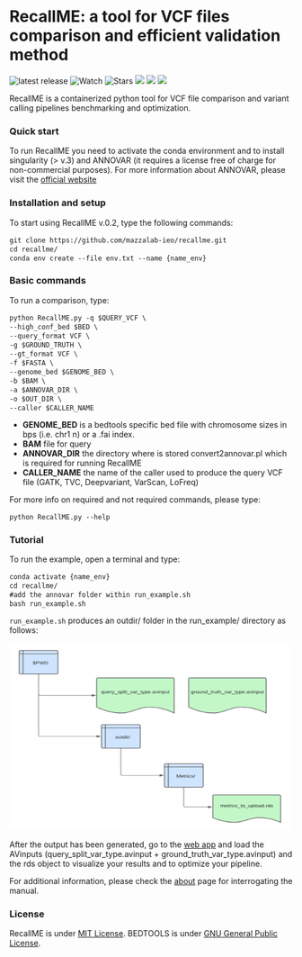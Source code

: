 RecallME: a tool for VCF files comparison and efficient validation method
=============
![latest release](https://img.shields.io/github/v/release/mazzalab-ieo/recallme)
![Watch](https://img.shields.io/github/watchers/mazzalab-ieo/recallme?label=Watch)
![Stars](https://img.shields.io/github/stars/mazzalab-ieo/recallme?style=social)
![](https://img.shields.io/static/v1?label=Platform&message=Linux&color=lightgrey)
![](https://img.shields.io/static/v1?label=Dependencies&message=singularity,annovar&color=lightgrey)
![](https://img.shields.io/static/v1?label=Container&message=Docker&color=lightgrey)


RecallME is a containerized python tool for VCF file comparison and variant calling pipelines benchmarking and optimization.

### Quick start
To run RecallME you need to activate the conda environment and to install singularity (> v.3) and ANNOVAR (it requires a license free of charge for non-commercial purposes). For more information about ANNOVAR, please visit the <a href="https://annovar.openbioinformatics.org/en/latest/" target="_blank"> official website</a>

### Installation and setup
To start using RecallME v.0.2, type the following commands:
```
git clone https://github.com/mazzalab-ieo/recallme.git
cd recallme/
conda env create --file env.txt --name {name_env}
```

### Basic commands
To run a comparison, type:
```
python RecallME.py -q $QUERY_VCF \
--high_conf_bed $BED \
--query_format VCF \
-g $GROUND_TRUTH \
--gt_format VCF \
-f $FASTA \
--genome_bed $GENOME_BED \
-b $BAM \
-a $ANNOVAR_DIR \
-o $OUT_DIR \
--caller $CALLER_NAME 
```

* **GENOME_BED** is a bedtools specific bed file with chromosome sizes in bps (i.e. chr1 n) or a .fai index.
* **BAM** file for query
* **ANNOVAR_DIR** the directory where is stored convert2annovar.pl which is required for running RecallME
* **CALLER_NAME** the name of the caller used to produce the query VCF file (GATK, TVC, Deepvariant, VarScan, LoFreq)

For more info on required and not required commands, please type:
```
python RecallME.py --help
```
### Tutorial 
To run the example, open a terminal and type:
```
conda activate {name_env}
cd recallme/
#add the annovar folder within run_example.sh
bash run_example.sh
```

<code>run_example.sh</code> produces an outdir/ folder in the run_example/ directory as follows:<br>

<img src="www/diag.png" alt="diag" width="500" height="333">
              
After the output has been generated, go to the <a href="https://translational-oncology-lab.shinyapps.io/recallme/" target="_blank">web app</a> and load the AVinputs (query_split_var_type.avinput + ground_truth_var_type.avinput) and the rds object to visualize your results and to optimize your pipeline.

For additional information, please check the <a href="https://translational-oncology-lab.shinyapps.io/recallme/" target="_blank">about</a> page for interrogating the manual.

### License

RecallME is under [MIT License](recallme_LICENSE).
BEDTOOLS is under [GNU General Public License](BEDTOOLS_LICENSE).
